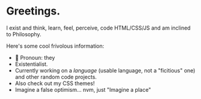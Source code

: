 # Greetings.
I exist and think, learn, feel, perceive, code HTML/CSS/JS and am inclined to Philosophy.

Here's some cool frivolous information:
+ 📛 Pronoun: they
+ Existentialist.
+ Currently working on a *language* (usable language, not a "ficitious" one) and other random code projects.
+ Also check out my CSS themes!
+ Imagine a false optimism... nvm, just "Imagine a place"
